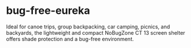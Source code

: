 # bug-free-eureka
Ideal for canoe trips, group backpacking, car camping, picnics, and backyards, the lightweight and compact NoBugZone CT 13 screen shelter offers shade protection and a bug-free environment.
